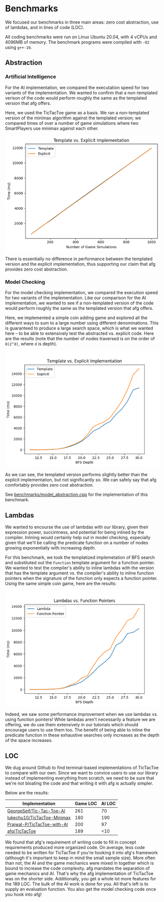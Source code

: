 Benchmarks
==========
We focused our benchmarks in three main areas: zero cost abstraction, use of
lambdas, and in lines of code (LOC).

All coding benchmarks were run on Linux Ubuntu 20.04, with 4 vCPUs and 4096MB of
memory. The benchmark programs were compiled with `-O2` using `g++-10`.

Abstraction
-----------

### Artificial Intelligence
For the AI implementation, we compared the executation speed for two variants of
the implementation. We wanted to confirm that a non-templated verison of the
code would perform roughly the same as the templated version that afg offers.

Here, we used the TicTacToe game as a basis. We ran a non-templated version of
the minimax algorithm against the templated version; we compared times of over a
number of game simulations where two SmartPlayers use minimax against each
other.

![ai_abstraction](./ai_abstraction.png)

There is essentially no difference in performance between the templated version
and the explicit implementation, thus supporting our claim that afg provides
zero cost abstraction.

### Model Checking
For the model checking implementation, we compared the execution speed for two
variants of the implementation. Like our comparison for the AI implementation,
we wanted to see if a non-templated version of the code would perform roughly
the same as the templated version that afg offers.

Here, we implemented a simple coin adding game and explored all the different
ways to sum to a large number using different denominations. This is guaranteed
to produce a large search space, which is what we wanted here – to be able to
extensively test the abstracted vs. explicit code. Here are the results (note
that the number of nodes traversed is on the order of `O(2^d)`, where `d` is
depth).

![abstraction](./abstraction.png)

As we can see, the templated version performs slightly better than the explicit
implementation, but not significantly so. We can safely say that afg comfortably
provides zero cost abstraction.

See [benchmarks/model_abstraction.cpp](../benchmarks/model_abstraction.cpp) for
the implementation of this benchmark.

Lambdas
-------
We wanted to encourse the use of lambdas with our library, given their
expression power, succintness, and potential for being inlined by the compiler.
Inlining would certainly help out in model checking, especially given that we'll
be calling the predicate function on a number of nodes growing exponentially
with increasing depth.

For this benchmark, we took the templatized implemetation of BFS search and
substituted out the `Function` template argument for a function pointer. We
wanted to test the compiler's ability to inline lambdas with the version that
has the template argument vs. the compiler's ability to inline function pointers
when the signature of the function only expects a function pointer. Using the
same simple coin game, here are the results:

![inline](./inline.png)

Indeed, we saw some performance improvement when we use lambdas vs. using
function pointers! While lambdas aren't necessarily a feature we are offering,
we do use them extensively in our tutorials which should encourage users to use
them too. The benefit of being able to inline the predicate function in these
exhaustive searches only increases as the depth of the space increases.

LOC
---

We dug around Github to find terminal-based implementations of TicTacToe to
compare with our own.  Since we want to convice users to use our library instead
of implementing everything from scratch, we need to be sure that we're not
bloating the code and that writing it with afg is actually simpler.

Below are the results:

| Implementation                | Game LOC | AI LOC |
|-------------------------------|----------|--------|
| [GeorgeSeif/Tic-Tac-Toe-AI]   |  261     |  70    |
| [lukechu10/TicTacToe-Minimax] |  180     | 190    |
| [Prajwal-P/TicTacToe-with-AI] |  200     |  97    |
| [afg/TicTacToe]               |  189     |  \<10  |

We found that afg's requirement of writing code to fill in concept requirements
produced more organized code. On average, less code needed to be written for
TicTacToe if you're hooking it into afg's framework (although it's important to keep in mind the small sample size). More often than not, the AI
and the game mechanics were mixed in together which is bound to increase the
code complexity. afg mandates the separation of game mechanics and AI. That's
why the afg implementation of TicTacToe was on the shorter side. Additionally,
you get a whole lot more features for the 189 LOC. The bulk of the AI work is
done for you. All that's left is to supply an evaluation function. You also get
the model checking code once you hook into afg!

[GeorgeSeif/Tic-Tac-Toe-AI]: https://github.com/GeorgeSeif/Tic-Tac-Toe-AI
[lukechu10/TicTacToe-Minimax]: https://github.com/lukechu10/TicTacToe-Minimax
[Prajwal-P/TicTacToe-with-AI]: https://github.com/Prajwal-P/TicTacToe-with-AI
[afg/TicTacToe]: https://github.com/rossjillian/afg

